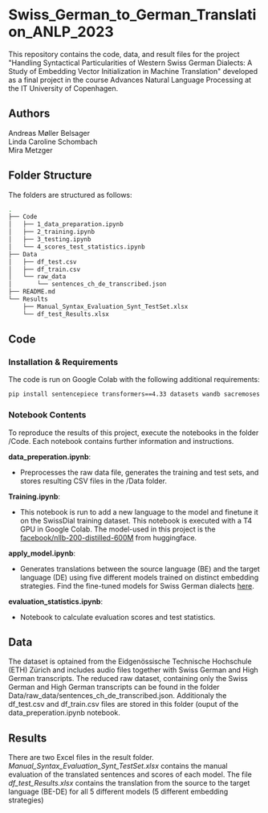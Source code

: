 # Swiss_German_to_German_Translation_ANLP_2023

This repository contains the code, data, and result files for the project "Handling Syntactical Particularities of Western Swiss German Dialects: A Study of Embedding Vector Initialization in Machine Translation" developed as a final project in the course Advances Natural Language Processing at the IT University of Copenhagen.

## Authors
Andreas Møller Belsager  
Linda Caroline Schombach  
Mira Metzger

## Folder Structure

The folders are structured as follows:

```bash
.
├── Code
│   ├── 1_data_preparation.ipynb
│   ├── 2_training.ipynb
│   ├── 3_testing.ipynb
│   └── 4_scores_test_statistics.ipynb
├── Data
│   ├── df_test.csv
│   ├── df_train.csv
│   └── raw_data
│       └── sentences_ch_de_transcribed.json
├── README.md
└── Results
    ├── Manual_Syntax_Evaluation_Synt_TestSet.xlsx
    └── df_test_Results.xlsx
```

## Code

### Installation & Requirements

The code is run on Google Colab with the following additional requirements:

```bash
pip install sentencepiece transformers==4.33 datasets wandb sacremoses sacrebleu -q
```

### Notebook Contents

To reproduce the results of this project, execute the notebooks in the folder /Code. Each notebook contains further information and instructions. 

**data_preperation.ipynb**:
* Preprocesses the raw data file, generates the training and test sets, and stores resulting CSV files in the /Data folder.

**Training.ipynb**:
* This notebook is run to add a new language to the model and finetune it on the SwissDial training dataset. This notebook is executed with a T4 GPU in Google Colab. The model-used in this project is the [facebook/nllb-200-distilled-600M](https://huggingface.co/facebook/nllb-200-distilled-600M) from huggingface. 

**apply_model.ipynb**:
* Generates translations between the source language (BE) and the target language (DE) using five different models trained on distinct embedding strategies. Find the fine-tuned models for Swiss German dialects [here](https://drive.google.com/drive/folders/1Vfe1fAmGQdUWecqt2HKNxUkObRbRqfFo?usp=sharing).

**evaluation_statistics.ipynb**: 
* Notebook to calculate evaluation scores and test statistics.


## Data

The dataset is optained from the Eidgenössische Technische Hochschule (ETH) Zürich and includes audio files together with Swiss German and High German transcripts. The reduced raw dataset, containing only the Swiss German and High German transcripts can be found in the folder Data/raw_data/sentences_ch_de_transcribed.json. Additionaly the df_test.csv and df_train.csv files are stored in this folder (ouput of the data_preperation.ipynb notebook.

## Results

There are two Excel files in the result folder. *Manual_Syntax_Evaluation_Synt_TestSet.xlsx* contains the manual evaluation of the translated sentences and scores of each model. The file *df_test_Results.xlsx* contains the translation from the source to the target language (BE-DE) for all 5 different models (5 different embedding strategies)
